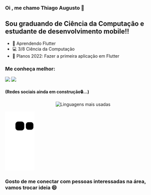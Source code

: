 ### Oi , me chamo Thiago Augusto 👋

## Sou graduando de Ciência da Computação e estudante de desenvolvimento mobile!!

- 🌱 Aprendendo Flutter 
- 💻 3/8 Ciência da Computação
- 📌 Planos 2022: Fazer a primeira aplicação em Flutter

### Me conheça melhor:

<div>
  <a href="" target="_blank"><img src="https://img.shields.io/badge/-Instagram-%23E4405F?style=for-the-badge&logo=instagram&logoColor=white" target="_blank"></a>
  <a href="https://www.linkedin.com/in/thiagoamaral0/" target="_blank"><img src="https://img.shields.io/badge/-LinkedIn-%230077B5?style=for-the-badge&logo=linkedin&logoColor=white" target="_blank"></a>
</div>

#### (Redes sociais ainda em construção🔒...)

<div align="center">
<img width="450em" alt="" src="https://github-readme-stats.vercel.app/api?username=thiagoamaral0&show_icons=true&theme=dracula" />
<img width="380em" alt="Linguagens mais usadas" src="https://github-readme-stats.vercel.app/api/top-langs/?username=thiagoamaral0&layout=compact&theme=dracula"/>
</div>

![Snake animation](https://github.com/thiagoamaral0/thiagoamaral0/blob/output/github-contribution-grid-snake.svg)

### Gosto de me conectar com pessoas interessadas na área, vamos trocar ideia 😄
